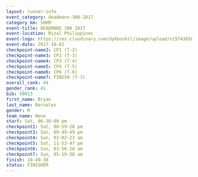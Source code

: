 ```yaml
---
layout: runner-info 
event_category: deadmans-300-2017 
category_km: 50KM 
event-title: DEADMANS 300 2017 
event-location: Rizal Philippines 
event-logo: https://res.cloudinary.com/dykbosktl/image/upload/v1574385898/Logo/2017-DM300-Logo_ljecaw.jpg 
event-date: 2017-10-02 
checkpoint-name2: CP1 (T-2) 
checkpoint-name3: CP2 (T-3) 
checkpoint-name4: CP3 (T-4) 
checkpoint-name5: CP4 (T-5) 
checkpoint-name6: CP6 (T-6) 
checkpoint-name7: FINISH (T-7) 
overall_rank: 44
gender_rank: 41
bib: 50013
first_name: Bryan
last_name: Bernales
gender: M
team_name: None
start: Sat, 06-30-00 pm
checkpoint2: Sat, 08-59-28 pm
checkpoint3: Sat, 09-49-49 pm
checkpoint4: Sun, 02-02-23 am
checkpoint5: Sat, 11-53-47 pm
checkpoint6: Sun, 03-50-28 am
checkpoint7: Sun, 05-19-38 am
finish: 10-49-38
status: FINISHER
---
```

